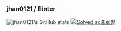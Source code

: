 ### jhan0121 / flinter

<!--
**jhan0121/jhan0121** is a ✨ _special_ ✨ repository because its `README.md` (this file) appears on your GitHub profile.

Here are some ideas to get you started:

- 🔭 I’m currently working on ...
- 🌱 I’m currently learning ...
- 👯 I’m looking to collaborate on ...
- 🤔 I’m looking for help with ...
- 💬 Ask me about ...
- 📫 How to reach me: ...
- 😄 Pronouns: ...
- ⚡ Fun fact: ...
-->
![jhan0121's GitHub stats](https://github-readme-stats.vercel.app/api?username=jhan0121&show_icons=true&theme=tokyonight)
[![Solved.ac프로필](http://mazassumnida.wtf/api/v2/generate_badge?boj=flinter)](https://solved.ac/flinter)
